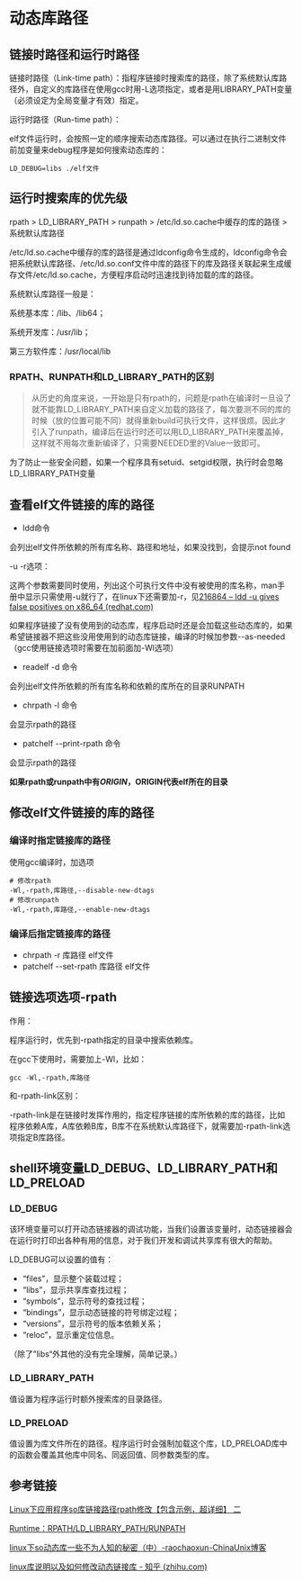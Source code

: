 # 动态库路径

## 链接时路径和运行时路径

链接时路径（Link-time path）：指程序链接时搜索库的路径，除了系统默认库路径外，自定义的库路径在使用gcc时用-L选项指定，或者是用LIBRARY_PATH变量（必须设定为全局变量才有效）指定。

运行时路径（Run-time path）：

elf文件运行时，会按照一定的顺序搜索动态库路径。可以通过在执行二进制文件前加变量来debug程序是如何搜索动态库的：

```shell
LD_DEBUG=libs ./elf文件
```



## 运行时搜索库的优先级

rpath > LD_LIBRARY_PATH > runpath > /etc/ld.so.cache中缓存的库的路径 > 系统默认库路径

/etc/ld.so.cache中缓存的库的路径是通过ldconfig命令生成的，ldconfig命令会把系统默认库路径、/etc/ld.so.conf文件中库的路径下的库及路径关联起来生成缓存文件/etc/ld.so.cache，方便程序启动时迅速找到待加载的库的路径。

系统默认库路径一般是：

系统基本库：/lib、/lib64；

系统开发库：/usr/lib；

第三方软件库：/usr/local/lib

### RPATH、RUNPATH和LD_LIBRARY_PATH的区别

> 从历史的角度来说，一开始是只有rpath的，问题是rpath在编译时一旦设了就不能靠LD_LIBRARY_PATH来自定义加载的路径了，每次要测不同的库的时候（放的位置可能不同）就得重新build可执行文件，这样很烦。因此才引入了runpath，编译后在运行时还可以用LD_LIBRARY_PATH来覆盖掉，这样就不用每次重新编译了，只需要NEEDED里的Value一致即可。

为了防止一些安全问题，如果一个程序具有setuid、setgid权限，执行时会忽略LD_LIBRARY_PATH变量



## 查看elf文件链接的库的路径

* ldd命令

会列出elf文件所依赖的所有库名称、路径和地址，如果没找到，会提示not found

-u -r选项：

这两个参数需要同时使用，列出这个可执行文件中没有被使用的库名称，man手册中显示只需使用-u就行了，在linux下还需要加-r，见[216864 – ldd -u gives false positives on x86_64 (redhat.com)](https://bugzilla.redhat.com/show_bug.cgi?id=216864)

如果程序链接了没有使用到的动态库，程序启动时还是会加载这些动态库的，如果希望链接器不把这些没用使用到的动态库链接，编译的时候加参数--as-needed（gcc使用链接选项时需要在加前面加-Wl选项）

* readelf -d 命令

会列出elf文件所依赖的所有库名称和依赖的库所在的目录RUNPATH

* chrpath -l 命令

会显示rpath的路径

* patchelf --print-rpath 命令

会显示rpath的路径



**如果rpath或runpath中有$ORIGIN，$ORIGIN代表elf所在的目录**



## 修改elf文件链接的库的路径

### 编译时指定链接库的路径

使用gcc编译时，加选项

```shell
# 修改rpath
-Wl,-rpath,库路径,--disable-new-dtags
# 修改runpath
-Wl,-rpath,库路径,--enable-new-dtags
```



### 编译后指定链接库的路径

* chrpath -r 库路径 elf文件
* patchelf --set-rpath 库路径 elf文件



## 链接选项选项-rpath

作用：

程序运行时，优先到-rpath指定的目录中搜索依赖库。

在gcc下使用时，需要加上-Wl，比如：

```shell
gcc -Wl,-rpath,库路径
```

和-rpath-link区别：

-rpath-link是在链接时发挥作用的，指定程序链接的库所依赖的库的路径，比如程序依赖A库，A库依赖B库，B库不在系统默认库路径下，就需要加-rpath-link选项指定B库路径。



## shell环境变量LD_DEBUG、LD_LIBRARY_PATH和LD_PRELOAD

### LD_DEBUG

该环境变量可以打开动态链接器的调试功能，当我们设置该变量时，动态链接器会在运行时打印出各种有用的信息，对于我们开发和调试共享库有很大的帮助。

LD_DEBUG可以设置的值有：

- “files”，显示整个装载过程；
- “libs”，显示共享库查找过程；
- “symbols”，显示符号的查找过程；
- “bindings”，显示动态链接的符号绑定过程；
- “versions”，显示符号的版本依赖关系；
- “reloc”，显示重定位信息。

（除了”libs“外其他的没有完全理解，简单记录。）

### LD_LIBRARY_PATH

值设置为程序运行时额外搜索库的目录路径。

### LD_PRELOAD

值设置为库文件所在的路径。程序运行时会强制加载这个库，LD_PRELOAD库中的函数会覆盖其他库中同名、同返回值、同参数类型的库。



## 参考链接

[Linux下应用程序so库链接路径rpath修改【包含示例，超详细】 二](https://blog.csdn.net/sinat_35178307/article/details/109164966)

[Runtime：RPATH/LD_LIBRARY_PATH/RUNPATH](https://zhuanlan.zhihu.com/p/534778561)

[linux下so动态库一些不为人知的秘密（中）-raochaoxun-ChinaUnix博客](http://blog.chinaunix.net/uid-27105712-id-3313327.html)

[linux库说明以及如何修改动态链接库 - 知乎 (zhihu.com)](https://zhuanlan.zhihu.com/p/337290252)